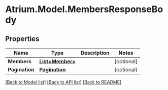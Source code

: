 # Atrium.Model.MembersResponseBody
## Properties

Name | Type | Description | Notes
------------ | ------------- | ------------- | -------------
**Members** | [**List&lt;Member&gt;**](Member.md) |  | [optional] 
**Pagination** | [**Pagination**](Pagination.md) |  | [optional] 

[[Back to Model list]](../README.md#documentation-for-models) [[Back to API list]](../README.md#documentation-for-api-endpoints) [[Back to README]](../README.md)

